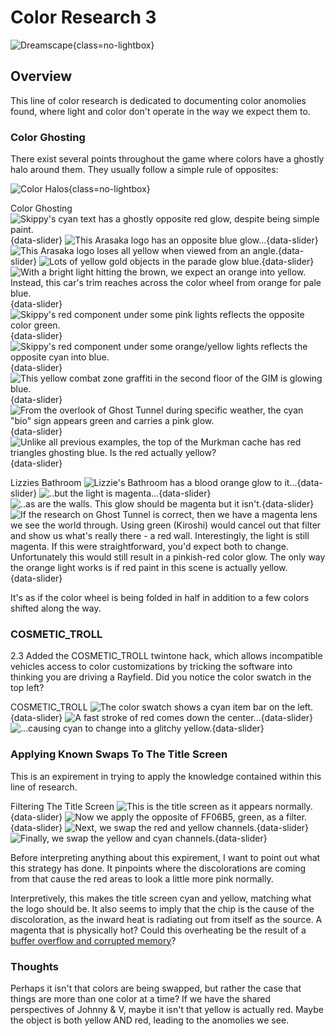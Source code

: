 # Color Research 3

![Dreamscape](./assets/color-3-header.png){class=no-lightbox}

## Overview

This line of color research is dedicated to documenting color anomolies found,
where light and color don't operate in the way we expect them to.

### Color Ghosting

There exist several points throughout the game where colors have a ghostly halo
around them. They usually follow a simple rule of opposites:

![Color Halos](./assets/color-3-halos.png){class=no-lightbox}

Color Ghosting
![Skippy's cyan text has a ghostly opposite red glow, despite being simple paint.](./assets/color-3-ghost-1.png){data-slider}
![This Arasaka logo has an opposite blue glow...](./assets/color-3-ghost-2.png){data-slider}
![This Arasaka logo loses all yellow when viewed from an angle.](./assets/color-3-ghost-3.png){data-slider}
![Lots of yellow gold objects in the parade glow blue.](./assets/color-3-ghost-4.png){data-slider}
![With a bright light hitting the brown, we expect an orange into yellow. Instead, this car's trim reaches across the color wheel from orange for pale blue.](./assets/color-3-car.png){data-slider}
![Skippy's red component under some pink lights reflects the opposite color green.](./assets/color-3-swap-1.png){data-slider}
![Skippy's red component under some orange/yellow lights reflects the opposite cyan into blue.](./assets/color-3-swap-2.png){data-slider}
![This yellow combat zone graffiti in the second floor of the GIM is glowing blue.](./assets/color-3-swap-3.png){data-slider}
![From the overlook of Ghost Tunnel during specific weather, the cyan "bio" sign appears green and carries a pink glow.](./assets/color-3-swap-4.png){data-slider}
![Unlike all previous examples, the top of the Murkman cache has red triangles ghosting blue. Is the red actually yellow?](./assets/color-3-ghost-5.png){data-slider}

Lizzies Bathroom
![Lizzie's Bathroom has a blood orange glow to it...](./assets/color-3-lizzie-1.png){data-slider}
![..but the light is magenta...](./assets/color-3-lizzie-2.png){data-slider}
![..as are the walls. This glow should be magenta but it isn't.](./assets/color-3-lizzie-3.png){data-slider}
![If the research on Ghost Tunnel is correct, then we have a magenta lens we see the world through. Using green (Kiroshi) would cancel out that filter and show us what's really there - a red wall. Interestingly, the light is still magenta. If this were straightforward, you'd expect both to change. Unfortunately this would still result in a pinkish-red color glow. The only way the orange light works is if red paint in this scene is actually yellow.](./assets/color-3-lizzie-4.png){data-slider}

It's as if the color wheel is being folded in half in addition to a few colors
shifted along the way.

### COSMETIC_TROLL

2.3 Added the COSMETIC_TROLL twintone hack, which allows incompatible vehicles
access to color customizations by tricking the software into thinking you are
driving a Rayfield. Did you notice the color swatch in the top left?

COSMETIC_TROLL
![The color swatch shows a cyan item bar on the left.](./assets/color-3-ct-1.png){data-slider}
![A fast stroke of red comes down the center...](./assets/color-3-ct-2.png){data-slider}
![...causing cyan to change into a glitchy yellow.](./assets/color-3-ct-3.png){data-slider}

### Applying Known Swaps To The Title Screen

This is an expirement in trying to apply the knowledge contained within this
line of research.

Filtering The Title Screen
![This is the title screen as it appears normally.](./assets/color-3-title-1.png){data-slider}
![Now we apply the opposite of FF06B5, green, as a filter.](./assets/color-3-title-2.png){data-slider}
![Next, we swap the red and yellow channels.](./assets/color-3-title-3.png){data-slider}
![Finally, we swap the yellow and cyan channels.](./assets/color-3-title-4.png){data-slider}

Before interpreting anything about this expirement, I want to point out what
this strategy has done. It pinpoints where the discolorations are coming from
that cause the red areas to look a little more pink normally.

Interpretively, this makes the title screen cyan and yellow, matching what the
logo should be. It also seems to imply that the chip is the cause of the
discoloration, as the inward heat is radiating out from itself as the source. A
magenta that is physically hot? Could this overheating be the result of a [buffer
overflow and corrupted memory](theory-broken-time.md)?

### Thoughts

Perhaps it isn't that colors are being swapped, but rather the case that things
are more than one color at a time? If we have the shared perspectives of Johnny
& V, maybe it isn't that yellow is actually red. Maybe the object is both
yellow AND red, leading to the anomolies we see.
